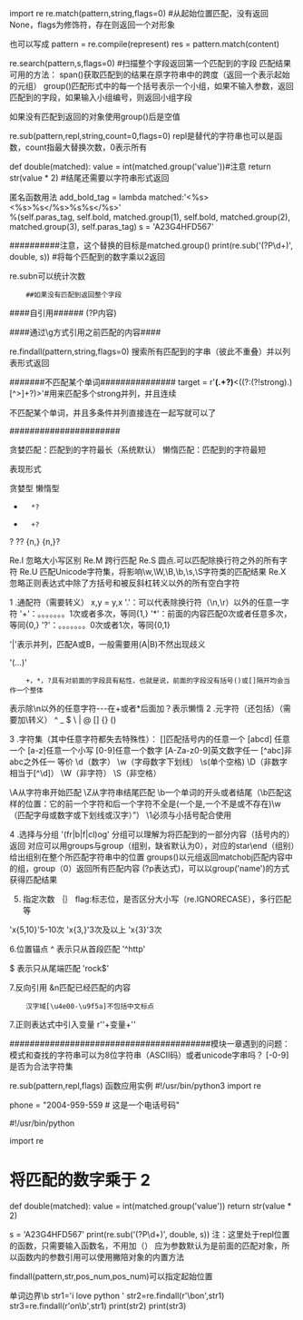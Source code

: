 import re
re.match(pattern,string,flags=0)	#从起始位置匹配，没有返回None，flags为修饰符，存在则返回一个对形象

也可以写成
pattern = re.compile(represent)
res = pattern.match(content)

re.search(pattern,s,flags=0)			#扫描整个字段返回第一个匹配到的字段
匹配结果可用的方法：
	span()获取匹配到的结果在原字符串中的跨度（返回一个表示起始的元组）
	group()匹配形式中的每一个括号表示一个小组，如果不输入参数，返回匹配到的字段，如果输入小组编号，则返回小组字段

如果没有匹配到返回的对象使用group()后是空值

re.sub(pattern,repl,string,count=0,flags=0)	repl是替代的字符串也可以是函数，count指最大替换次数，0表示所有

def double(matched):
    value = int(matched.group('value'))#注意
    return str(value * 2)			#结尾还需要以字符串形式返回

匿名函数用法
add_bold_tag = lambda matched:'<%s><%s>%s</%s>%s%s</%s>' \
           %(self.paras_tag, self.bold, matched.group(1), self.bold, matched.group(2), matched.group(3), self.paras_tag)
s = 'A23G4HFD567'


##########注意，这个替换的目标是matched.group()
print(re.sub('(?P<value>\d+)', double, s))		#将每个匹配到的数字乘以2返回

re.subn可以统计次数

		##如果没有匹配到返回整个字段

####自引用######
(?P<name>内容)

####通过\g<name>方式引用之前匹配的内容####

re.findall(pattern,string,flags=0)		搜索所有匹配到的字串（彼此不重叠）并以列表形式返回

#######不匹配某个单词###############
target = r'<strong>(.+?)</strong><((?:(?!strong).)[^>]+?)>'#用来匹配多个strong并列，并且连续

不匹配某个单词，并且多条件并列直接连在一起写就可以了

######################

贪婪匹配：匹配到的字符最长（系统默认）
懒惰匹配：匹配到的字符最短

表现形式

贪婪型		懒惰型
  *		  *?
  +		  +?
  ?		  ??
 {n,}		 {n,}?


Re.I	忽略大小写区别
Re.M	跨行匹配
Re.S	圆点.可以匹配除换行符之外的所有字符
Re.U	匹配Unicode字符集，将影响\w,\W,\B,\b,\s,\S字符类的匹配结果
Re.X	忽略正则表达式中除了方括号和被反斜杠转义以外的所有空白字符

1 .通配符（需要转义）                                       x,y = y,x
'.'：可以代表除换行符（\n,\r）以外的任意一字符
'+'：。。。。。。。1次或者多次，等同{1,}
'*'：前面的内容匹配0次或者任意多次，等同{0,}
'?'：。。。。。。。0次或者1次，等同{0,1}

'|'表示并列，匹配A或B，一般需要用(A|B)不然出现歧义

'(...)'

		+，*，?具有对前面的字段具有粘性，也就是说，前面的字段没有括号()或[]隔开均会当作一个整体

表示除\n以外的任意字符---在+或者*后面加？表示懒惰
2 .元字符（还包括）（需要加\转义）
^  _  $  \  |  @  []  {}  ()

3 .字符集（其中任意字符都失去特殊性）：
[]匹配括号内的任意一个
[abcd] 任意一个
[a-z]任意一个小写
[0-9]任意一个数字
[A-Za-z0-9]英文数字任一
[^abc]非abc之外任一
等价
\d（数字）  \w（字母数字下划线）  \s(单个空格)  \D（非数字相当于[^\d]）  \W（非字符）  \S（非空格）

\A从字符串开始匹配
\Z从字符串结尾匹配
\b一个单词的开头或者结尾（\b匹配这样的位置：它的前一个字符和后一个字符不全是(一个是,一个不是或不存在)\w（匹配字母或数字或下划线或汉字）”）
\1必须与小括号配合使用

4 .选择与分组
'(fr|b|f|cl)og'
分组可以理解为将匹配到的一部分内容（括号内的）返回
对应可以用groups与group（组别，缺省默认为0），对应的star\end（组别）给出组别在整个所匹配字符串中的位置
groups()以元组返回matchobj匹配内容中的组，group（0）返回所有匹配内容
(?p<name>表达式)，可以以group('name')的方式获得匹配结果

5. 指定次数
｛｝
flag:标志位，是否区分大小写（re.IGNORECASE），多行匹配等

'x{5,10}'5-10次
'x{3,}'3次及以上
'x{3}'3次

6.位置锚点
 ^ 表示只从首段匹配
'^http'

 $ 表示只从尾端匹配
'rock$'


7.反向引用
&n匹配已经匹配的内容

		汉字域[\u4e00-\u9f5a]不包括中文标点

7.正则表达式中引入变量
r''+变量+''


########################################模块一章遇到的问题：
模式和查找的字符串可以为8位字符串（ASCII码）或者unicode字串吗？
[-0-9]是否为合法字符集



re.sub(pattern,repl,flags)
函数应用实例
#!/usr/bin/python3
import re
 
phone = "2004-959-559 # 这是一个电话号码"
 

#!/usr/bin/python
 
import re
 
# 将匹配的数字乘于 2
def double(matched):
    value = int(matched.group('value'))
    return str(value * 2)
 
s = 'A23G4HFD567'
print(re.sub('(?P<value>\d+)', double, s))
注：这里处于repl位置的函数，只需要输入函数名，不用加（）
  应为参数默认为是前面的匹配对象，所以函数内的参数引用可以使用撇陪对象的内置方法

findall(pattern,str,pos_num,pos_num)可以指定起始位置

单词边界\b
str1='i love python '
str2=re.findall(r'\bon',str1)
str3=re.findall(r'on\b',str1)
print(str2)
print(str3)

